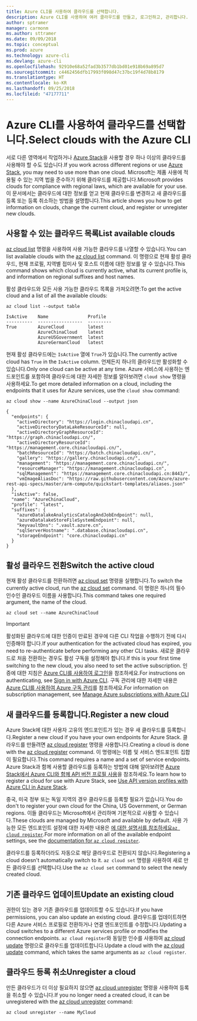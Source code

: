 ```yaml
---
title: Azure CLI를 사용하여 클라우드를 선택합니다.
description: Azure CLI를 사용하여 여러 클라우드를 만들고, 로그인하고, 관리합니다.
author: sptramer
manager: carmonm
ms.author: sttramer
ms.date: 09/09/2018
ms.topic: conceptual
ms.prod: azure
ms.technology: azure-cli
ms.devlang: azure-cli
ms.openlocfilehash: 92910e68a52fad3b3577db1bd01e918b69a895d7
ms.sourcegitcommit: c4462456dfb17993f098d47c37bc19f4d78b8179
ms.translationtype: HT
ms.contentlocale: ko-KR
ms.lasthandoff: 09/25/2018
ms.locfileid: "47177711"
---
```

# <a name="select-clouds-with-the-azure-cli"></a><span data-ttu-id="ee20b-103">Azure CLI를 사용하여 클라우드를 선택합니다.</span><span class="sxs-lookup"><span data-stu-id="ee20b-103">Select clouds with the Azure CLI</span></span> 

<span data-ttu-id="ee20b-104">서로 다른 영역에서 작업하거나 [Azure Stack](https://docs.microsoft.com/azure/azure-stack/user/)을 사용할 경우 하나 이상의 클라우드를 사용해야 할 수도 있습니다.</span><span class="sxs-lookup"><span data-stu-id="ee20b-104">If you work across different regions or use [Azure Stack](https://docs.microsoft.com/azure/azure-stack/user/), you may need to use more than one cloud.</span></span> <span data-ttu-id="ee20b-105">Microsoft는 제품 사용에 적용될 수 있는 지역 법을 준수하기 위해 클라우드를 제공합니다.</span><span class="sxs-lookup"><span data-stu-id="ee20b-105">Microsoft provides clouds for compliance with regional laws, which are available for your use.</span></span> <span data-ttu-id="ee20b-106">이 문서에서는 클라우드에 대한 정보를 얻고 현재 클라우드를 변경하고 새 클라우드를 등록 또는 등록 취소하는 방법을 설명합니다.</span><span class="sxs-lookup"><span data-stu-id="ee20b-106">This article shows you how to get information on clouds, change the current cloud, and register or unregister new clouds.</span></span>

## <a name="list-available-clouds"></a><span data-ttu-id="ee20b-107">사용할 수 있는 클라우드 목록</span><span class="sxs-lookup"><span data-stu-id="ee20b-107">List available clouds</span></span>

<span data-ttu-id="ee20b-108">[az cloud list](/cli/azure/cloud#az-cloud-list) 명령을 사용하여 사용 가능한 클라우드를 나열할 수 있습니다.</span><span class="sxs-lookup"><span data-stu-id="ee20b-108">You can list available clouds with the [az cloud list](/cli/azure/cloud#az-cloud-list) command.</span></span> <span data-ttu-id="ee20b-109">이 명령으로 현재 활성 클라우드, 현재 프로필, 지역별 접미사 및 호스트 이름에 대한 정보를 알 수 있습니다.</span><span class="sxs-lookup"><span data-stu-id="ee20b-109">This command shows which cloud is currently active, what its current profile is, and information on regional suffixes and host names.</span></span>

<span data-ttu-id="ee20b-110">활성 클라우드와 모든 사용 가능한 클라우드 목록을 가져오려면:</span><span class="sxs-lookup"><span data-stu-id="ee20b-110">To get the active cloud and a list of all the available clouds:</span></span>

```azurecli-interactive
az cloud list --output table
```

```output
IsActive    Name               Profile
----------  -----------------  ---------
True        AzureCloud         latest
            AzureChinaCloud    latest
            AzureUSGovernment  latest
            AzureGermanCloud   latest
```

<span data-ttu-id="ee20b-111">현재 활성 클라우드에는 `IsActive` 열에 `True`가 있습니다.</span><span class="sxs-lookup"><span data-stu-id="ee20b-111">The currently active cloud has `True` in the `IsActive` column.</span></span> <span data-ttu-id="ee20b-112">언제든지 하나의 클라우드만 활성화할 수 있습니다.</span><span class="sxs-lookup"><span data-stu-id="ee20b-112">Only one cloud can be active at any time.</span></span> <span data-ttu-id="ee20b-113">Azure 서비스에 사용하는 엔드포인트를 포함하여 클라우드에 대한 자세한 정보를 알아보려면 `cloud show` 명령을 사용하세요.</span><span class="sxs-lookup"><span data-stu-id="ee20b-113">To get more detailed information on a cloud, including the endpoints that it uses for Azure services, use the `cloud show` command:</span></span>

```azurecli-interactive
az cloud show --name AzureChinaCloud --output json
```

```output
{
  "endpoints": {
    "activeDirectory": "https://login.chinacloudapi.cn",
    "activeDirectoryDataLakeResourceId": null,
    "activeDirectoryGraphResourceId": "https://graph.chinacloudapi.cn/",
    "activeDirectoryResourceId": "https://management.core.chinacloudapi.cn/",
    "batchResourceId": "https://batch.chinacloudapi.cn/",
    "gallery": "https://gallery.chinacloudapi.cn/",
    "management": "https://management.core.chinacloudapi.cn/",
    "resourceManager": "https://management.chinacloudapi.cn",
    "sqlManagement": "https://management.core.chinacloudapi.cn:8443/",
    "vmImageAliasDoc": "https://raw.githubusercontent.com/Azure/azure-rest-api-specs/master/arm-compute/quickstart-templates/aliases.json"
  },
  "isActive": false,
  "name": "AzureChinaCloud",
  "profile": "latest",
  "suffixes": {
    "azureDatalakeAnalyticsCatalogAndJobEndpoint": null,
    "azureDatalakeStoreFileSystemEndpoint": null,
    "keyvaultDns": ".vault.azure.cn",
    "sqlServerHostname": ".database.chinacloudapi.cn",
    "storageEndpoint": "core.chinacloudapi.cn"
  }
}
```

## <a name="switch-the-active-cloud"></a><span data-ttu-id="ee20b-114">활성 클라우드 전환</span><span class="sxs-lookup"><span data-stu-id="ee20b-114">Switch the active cloud</span></span>

<span data-ttu-id="ee20b-115">현재 활성 클라우드를 전환하려면 [az cloud set](/cli/azure/cloud#az-cloud-set) 명령을 실행합니다.</span><span class="sxs-lookup"><span data-stu-id="ee20b-115">To switch the currently active cloud, run the [az cloud set](/cli/azure/cloud#az-cloud-set) command.</span></span> <span data-ttu-id="ee20b-116">이 명령은 하나의 필수 인수인 클라우드 이름을 사용합니다.</span><span class="sxs-lookup"><span data-stu-id="ee20b-116">This command takes one required argument, the name of the cloud.</span></span>

```azurecli-interactive
az cloud set --name AzureChinaCloud
```

> [!IMPORTANT]
> <span data-ttu-id="ee20b-117">활성화된 클라우드에 대한 인증이 만료된 경우에 다른 CLI 작업을 수행하기 전에 다시 인증해야 합니다.</span><span class="sxs-lookup"><span data-stu-id="ee20b-117">If your authentication for the activated cloud has expired, you need to re-authenticate before performing any other CLI tasks.</span></span> <span data-ttu-id="ee20b-118">새로운 클라우드로 처음 전환하는 경우도 활성 구독을 설정해야 합니다.</span><span class="sxs-lookup"><span data-stu-id="ee20b-118">If this is your first time switching to the new cloud, you also need to set the active subscription.</span></span>
> <span data-ttu-id="ee20b-119">인증에 대한 지침은 [Azure CLI를 사용하여 로그인](authenticate-azure-cli.md)을 참조하세요.</span><span class="sxs-lookup"><span data-stu-id="ee20b-119">For instructions on authenticating, see [Sign in with Azure CLI](authenticate-azure-cli.md).</span></span> <span data-ttu-id="ee20b-120">구독 관리에 대한 자세한 내용은 [Azure CLI를 사용하여 Azure 구독 관리](manage-azure-subscriptions-azure-cli.md)를 참조하세요.</span><span class="sxs-lookup"><span data-stu-id="ee20b-120">For information on subscription management, see [Manage Azure subscriptions with Azure CLI](manage-azure-subscriptions-azure-cli.md)</span></span>

## <a name="register-a-new-cloud"></a><span data-ttu-id="ee20b-121">새 클라우드를 등록합니다.</span><span class="sxs-lookup"><span data-stu-id="ee20b-121">Register a new cloud</span></span>

<span data-ttu-id="ee20b-122">Azure Stack에 대한 사용자 고유의 엔드포인트가 있는 경우 새 클라우드를 등록합니다.</span><span class="sxs-lookup"><span data-stu-id="ee20b-122">Register a new cloud if you have your own endpoints for Azure Stack.</span></span> <span data-ttu-id="ee20b-123">클라우드를 만들려면 [az cloud register](/cli/azure/cloud#az-cloud-register) 명령을 사용합니다.</span><span class="sxs-lookup"><span data-stu-id="ee20b-123">Creating a cloud is done with the [az cloud register](/cli/azure/cloud#az-cloud-register) command.</span></span> <span data-ttu-id="ee20b-124">이 명령에는 이름 및 서비스 엔드포인트 집합이 필요합니다.</span><span class="sxs-lookup"><span data-stu-id="ee20b-124">This command requires a name and a set of service endpoints.</span></span> <span data-ttu-id="ee20b-125">Azure Stack과 함께 사용할 클라우드를 등록하는 방법에 대해 알아보려면 [Azure Stack에서 Azure CLI와 함께 API 버전 프로필 사용](/azure/azure-stack/user/azure-stack-version-profiles-azurecli2#connect-to-azure-stack)을 참조하세요.</span><span class="sxs-lookup"><span data-stu-id="ee20b-125">To learn how to register a cloud for use with Azure Stack, see [Use API version profiles with Azure CLI in Azure Stack](/azure/azure-stack/user/azure-stack-version-profiles-azurecli2#connect-to-azure-stack).</span></span>

<span data-ttu-id="ee20b-126">중국, 미국 정부 또는 독일 지역의 경우 클라우드를 등록할 필요가 없습니다.</span><span class="sxs-lookup"><span data-stu-id="ee20b-126">You do don't to register your own cloud for the China, US Government, or German regions.</span></span> <span data-ttu-id="ee20b-127">이들 클라우드는 Microsoft에서 관리하며 기본적으로 사용할 수 있습니다.</span><span class="sxs-lookup"><span data-stu-id="ee20b-127">These clouds are managed by Microsoft and available by default.</span></span>  <span data-ttu-id="ee20b-128">사용 가능한 모든 엔드포인트 설정에 대한 자세한 내용은 [에 대한 설명서를 참조하세요`az cloud register`](/cli/azure/cloud#az-cloud-register).</span><span class="sxs-lookup"><span data-stu-id="ee20b-128">For more information on all of the available endpoint settings, see the [documentation for `az cloud register`](/cli/azure/cloud#az-cloud-register).</span></span>

<span data-ttu-id="ee20b-129">클라우드를 등록하더라도 자동으로 해당 클라우드로 전환되지 않습니다.</span><span class="sxs-lookup"><span data-stu-id="ee20b-129">Registering a cloud doesn't automatically switch to it.</span></span> <span data-ttu-id="ee20b-130">`az cloud set` 명령을 사용하여 새로 만든 클라우드를 선택합니다.</span><span class="sxs-lookup"><span data-stu-id="ee20b-130">Use the `az cloud set` command to select the newly created cloud.</span></span>

## <a name="update-an-existing-cloud"></a><span data-ttu-id="ee20b-131">기존 클라우드 업데이트</span><span class="sxs-lookup"><span data-stu-id="ee20b-131">Update an existing cloud</span></span>

<span data-ttu-id="ee20b-132">권한이 있는 경우 기존 클라우드를 업데이트할 수도 있습니다.</span><span class="sxs-lookup"><span data-stu-id="ee20b-132">If you have permissions, you can also update an existing cloud.</span></span> <span data-ttu-id="ee20b-133">클라우드를 업데이트하면 다른 Azure 서비스 프로필로 전환하거나 연결 엔드포인트를 수정합니다.</span><span class="sxs-lookup"><span data-stu-id="ee20b-133">Updating a cloud switches to a different Azure services profile or modifies the connection endpoints.</span></span>
<span data-ttu-id="ee20b-134">`az cloud register`와 동일한 인수를 사용하여 [az cloud update](/cli/azure/cloud#az-cloud-update) 명령으로 클라우드를 업데이트합니다.</span><span class="sxs-lookup"><span data-stu-id="ee20b-134">Update a cloud with the [az cloud update](/cli/azure/cloud#az-cloud-update) command, which takes the same arguments as `az cloud register`.</span></span>

## <a name="unregister-a-cloud"></a><span data-ttu-id="ee20b-135">클라우드 등록 취소</span><span class="sxs-lookup"><span data-stu-id="ee20b-135">Unregister a cloud</span></span>

<span data-ttu-id="ee20b-136">만든 클라우드가 더 이상 필요하지 않으면 [az cloud unregister](/cli/azure/cloud#az-cloud-unregister) 명령을 사용하여 등록을 취소할 수 있습니다.</span><span class="sxs-lookup"><span data-stu-id="ee20b-136">If you no longer need a created cloud, it can be unregistered with the [az cloud unregister](/cli/azure/cloud#az-cloud-unregister) command:</span></span>

```azurecli-interactive
az cloud unregister --name MyCloud
```
